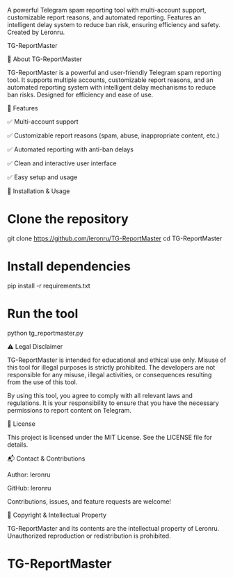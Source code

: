 A powerful Telegram spam reporting tool with multi-account support, customizable report reasons, and automated reporting. Features an intelligent delay system to reduce ban risk, ensuring efficiency and safety. Created by Leronru.

TG-ReportMaster

📢 About TG-ReportMaster

TG-ReportMaster is a powerful and user-friendly Telegram spam reporting tool. It supports multiple accounts, customizable report reasons, and an automated reporting system with intelligent delay mechanisms to reduce ban risks. Designed for efficiency and ease of use.

🚀 Features

✅ Multi-account support

✅ Customizable report reasons (spam, abuse, inappropriate content, etc.)

✅ Automated reporting with anti-ban delays

✅ Clean and interactive user interface

✅ Easy setup and usage


📖 Installation & Usage

# Clone the repository
git clone https://github.com/leronru/TG-ReportMaster
cd TG-ReportMaster

# Install dependencies
pip install -r requirements.txt

# Run the tool
python tg_reportmaster.py

⚠️ Legal Disclaimer

TG-ReportMaster is intended for educational and ethical use only. Misuse of this tool for illegal purposes is strictly prohibited. The developers are not responsible for any misuse, illegal activities, or consequences resulting from the use of this tool.

By using this tool, you agree to comply with all relevant laws and regulations. It is your responsibility to ensure that you have the necessary permissions to report content on Telegram.

📜 License

This project is licensed under the MIT License. See the LICENSE file for details.

📬 Contact & Contributions

Author: leronru

GitHub: leronru

Contributions, issues, and feature requests are welcome!


📌 Copyright & Intellectual Property

TG-ReportMaster and its contents are the intellectual property of Leronru. Unauthorized reproduction or redistribution is prohibited.


# TG-ReportMaster
